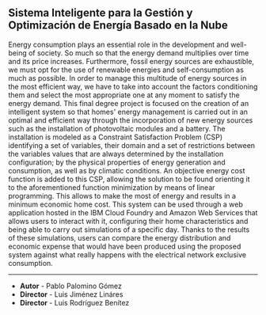 ## Sistema Inteligente para la Gestión y Optimización de Energía Basado en la Nube
Energy consumption plays an essential role in the development and well-being of society. So much so that the energy demand multiplies over time and its price increases. Furthermore, fossil energy sources are exhaustible, we must opt for the use of renewable energies and self-consumption as much as possible. In order to manage this multitude of energy sources in the most efficient way, we have to take into account the factors conditioning them and select the most appropriate one at any moment to satisfy the energy demand. This final degree project is focused on the creation of an intelligent system so that homes' energy management is carried out in an optimal and efficient way through the incorporation of new energy sources such as the installation of photovoltaic modules and a battery. The installation is modeled as a Constraint Satisfaction Problem (CSP) identifying a set of variables, their domain and a set of restrictions between the variables values that are always determined by the installation configuration; by the physical properties of energy generation and consumption, as well as by climatic conditions. An objective energy cost function is added to this CSP, allowing the solution to be found orienting it to the aforementioned function minimization by means of linear programming. This allows to make the most of energy and results in a minimum economic home cost. This system can be used through a web application hosted in the IBM Cloud Foundry and Amazon Web Services that allows users to interact with it, configuring their home characteristics and being able to carry out simulations of a specific day. Thanks to the results of these simulations, users can compare the energy distribution and economic expense that would have been produced using the proposed system against what really happens with the electrical network exclusive consumption.
________________________________________________________________

* **Autor** - Pablo Palomino Gómez
* **Director** - Luis Jiménez Lináres
* **Director** - Luis Rodríguez Benítez
